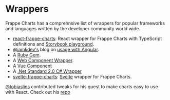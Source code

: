 # Wrappers
Frappe Charts has a comprehnsive list of wrappers for popular frameworks and languages written by the developer community world wide.

- [react-frappe-charts](https://github.com/sheshbabu/react-frappe-charts): React wrapper for Frappe Charts with TypeScript definitions and [Storybook playground](https://react-frappe-charts.netlify.app/).
- [@iamkdev's](https://github.com/a45b) blog on [usage with Angular](https://medium.com/@iamkdev/Frappe-charts-with-angular-c9c5dd075d9f).
- A [Ruby Gem](https://github.com/pacuna/frappe_charts).
- A [Web Component Wrapper](https://www.webcomponents.org/element/xtal-frappe-chart).
- A [Vue Component](https://github.com/JustSteveKing/vue2-frappe)
- A [.Net Standard 2.0 C# Wrapper](https://github.com/tolbxela/FrappeCharts.NET)
- [svelte-frappe-charts](https://github.com/himynameisdave/svelte-frappe-charts): [Svelte](https://svelte.dev/) wrapper for Frappe Charts.


[@tobiaslins](https://github.com/tobiaslins) contributed tweaks for his quest to make charts easy to use with React. Check out his [repo](https://github.com/tobiaslins/frappe-charts-react-example)

